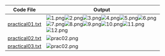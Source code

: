 | Code File | Output |
|-----------|--------|
|[practical01.txt](./Codes/1.txt)|![1.png](./Output/1.png)![2.png](./Output/2.png)![3.png](./Output/3.png)![4.png](./Output/4.png)![5.png](./Output/5.png)![6.png](./Output/6.png)![7.png](./Output/7.png)![8.png](./Output/8.png)![9.png](./Output/9.png)![10.png](./Output/10.png)![11.png](./Output/11.png)![12.png](./Output/12.png)|
|[practical02.txt](./Codes/numbers.m)|![prac02.png](./Output/13_1.png)|
|[practical03.txt](./Codes/oddEven.m)|![prac02.png](./Output/13_2.png)|
